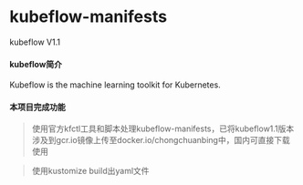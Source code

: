 # kubeflow-manifests

kubeflow V1.1

#### kubeflow简介
Kubeflow is the machine learning toolkit for Kubernetes.

#### 本项目完成功能
> 使用官方kfctl工具和脚本处理kubeflow-manifests，已将kubeflow1.1版本涉及到gcr.io镜像上传至docker.io/chongchuanbing中，国内可直接下载使用

> 使用kustomize build出yaml文件
